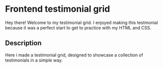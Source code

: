 # Frontend testimonial grid



Hey there! Welcome to my testimonial grid. I enjoyed making this testmonial because it was a perfect start to get to practice with my HTML and CSS.

## Description
Here i made a testimonial grid, designed to showcase a collection of testimonials in a simple way.

